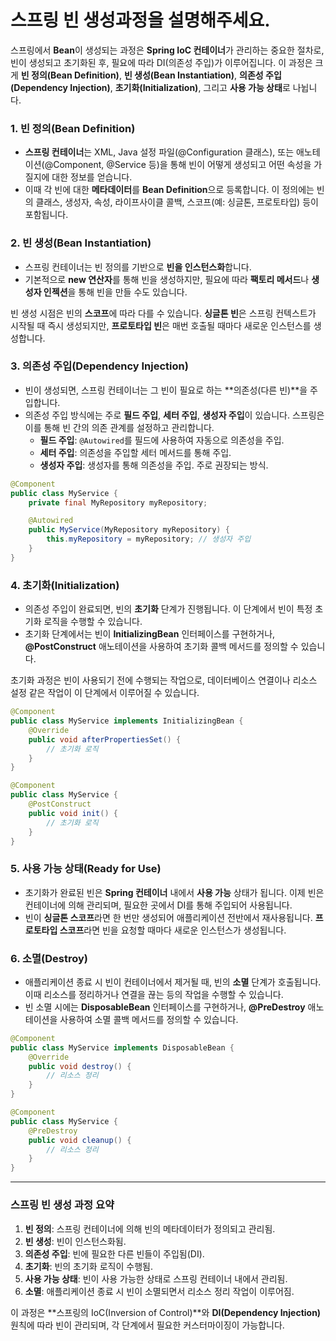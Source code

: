 # 스프링 빈 생성과정을 설명해주세요.

스프링에서 **Bean**이 생성되는 과정은 **Spring IoC 컨테이너**가 관리하는 중요한 절차로, 빈이 생성되고 초기화된 후, 필요에 따라 DI(의존성 주입)가 이루어집니다. 이 과정은 크게 **빈 정의(Bean Definition)**, **빈 생성(Bean Instantiation)**, **의존성 주입(Dependency Injection)**, **초기화(Initialization)**, 그리고 **사용 가능 상태**로 나뉩니다.

### 1. **빈 정의(Bean Definition)**
   - **스프링 컨테이너**는 XML, Java 설정 파일(@Configuration 클래스), 또는 애노테이션(@Component, @Service 등)을 통해 빈이 어떻게 생성되고 어떤 속성을 가질지에 대한 정보를 얻습니다.
   - 이때 각 빈에 대한 **메타데이터**를 **Bean Definition**으로 등록합니다. 이 정의에는 빈의 클래스, 생성자, 속성, 라이프사이클 콜백, 스코프(예: 싱글톤, 프로토타입) 등이 포함됩니다.

### 2. **빈 생성(Bean Instantiation)**
   - 스프링 컨테이너는 빈 정의를 기반으로 **빈을 인스턴스화**합니다. 
   - 기본적으로 **new 연산자**를 통해 빈을 생성하지만, 필요에 따라 **팩토리 메서드**나 **생성자 인젝션**을 통해 빈을 만들 수도 있습니다.
   
   빈 생성 시점은 빈의 **스코프**에 따라 다를 수 있습니다. **싱글톤 빈**은 스프링 컨텍스트가 시작될 때 즉시 생성되지만, **프로토타입 빈**은 매번 호출될 때마다 새로운 인스턴스를 생성합니다.

### 3. **의존성 주입(Dependency Injection)**
   - 빈이 생성되면, 스프링 컨테이너는 그 빈이 필요로 하는 **의존성(다른 빈)**을 주입합니다.
   - 의존성 주입 방식에는 주로 **필드 주입**, **세터 주입**, **생성자 주입**이 있습니다. 스프링은 이를 통해 빈 간의 의존 관계를 설정하고 관리합니다.
     - **필드 주입**: `@Autowired`를 필드에 사용하여 자동으로 의존성을 주입.
     - **세터 주입**: 의존성을 주입할 세터 메서드를 통해 주입.
     - **생성자 주입**: 생성자를 통해 의존성을 주입. 주로 권장되는 방식.
   
   ```java
   @Component
   public class MyService {
       private final MyRepository myRepository;

       @Autowired
       public MyService(MyRepository myRepository) {
           this.myRepository = myRepository; // 생성자 주입
       }
   }
   ```

### 4. **초기화(Initialization)**
   - 의존성 주입이 완료되면, 빈의 **초기화** 단계가 진행됩니다. 이 단계에서 빈이 특정 초기화 로직을 수행할 수 있습니다.
   - 초기화 단계에서는 빈이 **InitializingBean** 인터페이스를 구현하거나, **@PostConstruct** 애노테이션을 사용하여 초기화 콜백 메서드를 정의할 수 있습니다.
   
   초기화 과정은 빈이 사용되기 전에 수행되는 작업으로, 데이터베이스 연결이나 리소스 설정 같은 작업이 이 단계에서 이루어질 수 있습니다.

   ```java
   @Component
   public class MyService implements InitializingBean {
       @Override
       public void afterPropertiesSet() {
           // 초기화 로직
       }
   }
   
   @Component
   public class MyService {
       @PostConstruct
       public void init() {
           // 초기화 로직
       }
   }
   ```

### 5. **사용 가능 상태(Ready for Use)**
   - 초기화가 완료된 빈은 **Spring 컨테이너** 내에서 **사용 가능** 상태가 됩니다. 이제 빈은 컨테이너에 의해 관리되며, 필요한 곳에서 DI를 통해 주입되어 사용됩니다.
   - 빈이 **싱글톤 스코프**라면 한 번만 생성되어 애플리케이션 전반에서 재사용됩니다. **프로토타입 스코프**라면 빈을 요청할 때마다 새로운 인스턴스가 생성됩니다.

### 6. **소멸(Destroy)**
   - 애플리케이션 종료 시 빈이 컨테이너에서 제거될 때, 빈의 **소멸** 단계가 호출됩니다. 이때 리소스를 정리하거나 연결을 끊는 등의 작업을 수행할 수 있습니다.
   - 빈 소멸 시에는 **DisposableBean** 인터페이스를 구현하거나, **@PreDestroy** 애노테이션을 사용하여 소멸 콜백 메서드를 정의할 수 있습니다.
   
   ```java
   @Component
   public class MyService implements DisposableBean {
       @Override
       public void destroy() {
           // 리소스 정리
       }
   }
   
   @Component
   public class MyService {
       @PreDestroy
       public void cleanup() {
           // 리소스 정리
       }
   }
   ```

---

### **스프링 빈 생성 과정 요약**
1. **빈 정의**: 스프링 컨테이너에 의해 빈의 메타데이터가 정의되고 관리됨.
2. **빈 생성**: 빈이 인스턴스화됨.
3. **의존성 주입**: 빈에 필요한 다른 빈들이 주입됨(DI).
4. **초기화**: 빈의 초기화 로직이 수행됨.
5. **사용 가능 상태**: 빈이 사용 가능한 상태로 스프링 컨테이너 내에서 관리됨.
6. **소멸**: 애플리케이션 종료 시 빈이 소멸되면서 리소스 정리 작업이 이루어짐.

이 과정은 **스프링의 IoC(Inversion of Control)**와 **DI(Dependency Injection)** 원칙에 따라 빈이 관리되며, 각 단계에서 필요한 커스터마이징이 가능합니다.